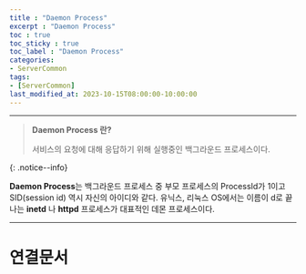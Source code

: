 ```yaml
---
title : "Daemon Process"
excerpt : "Daemon Process"
toc : true
toc_sticky : true
toc_label : "Daemon Process"
categories:
- ServerCommon
tags:
- [ServerCommon]
last_modified_at: 2023-10-15T08:00:00-10:00:00
---
```

  
---
  
> **Daemon Process 란?**  
>
> 서비스의 요청에 대해 응답하기 위해 실행중인 백그라운드 프로세스이다. 
>  
{: .notice--info}  

 **Daemon Process**는 백그라운드 프로세스 중 부모 프로세스의 ProcessId가 1이고 SID(session id) 역시 자신의 아이디와 같다. 유닉스, 리눅스 OS에서는 이름이 d로 끝나는 **inetd** 나 **httpd** 프로세스가 대표적인 데몬 프로세스이다.

---
  
# 연결문서
